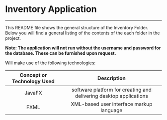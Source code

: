 # Inventory Application
***
<p>This README file shows the general structure of the Inventory Folder.  Below you will find a general listing of the contents of the each folder in the project.
</p> 
<b>Note: The application will not run without the username and password for the database.  These can be furnished upon request.</b>

<p>Will make use of the following technologies:</p>

**Concept or Technology Used**|**Description**
:-----:|:-----:
JavaFX| software platform for creating and delivering desktop applications
FXML | XML-based user interface markup language

